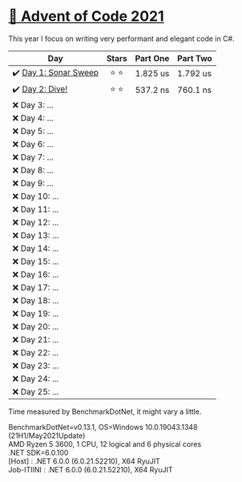 # [🎄 Advent of Code 2021](https://adventofcode.com/2021)

This year I focus on writing very performant and elegant code in C#.

| Day                                                                                                     |  Stars  | Part One | Part Two |
| ------------------------------------------------------------------------------------------------------- | :-----: | :------: | -------- |
| ✔️ [Day 1: Sonar Sweep](https://github.com/dr124/advent-of-code/blob/master/Advent._2021/Week1/Day1.cs) | ⭐️ ⭐️ | 1.825 us | 1.792 us |
| ✔️ [Day 2: Dive!](https://github.com/dr124/advent-of-code/blob/master/Advent._2021/Week1/Day2.cs)       | ⭐️ ⭐️ | 537.2 ns | 760.1 ns |
| ❌ Day 3: ...                                                                                           |         |
| ❌ Day 4: ...                                                                                           |         |
| ❌ Day 5: ...                                                                                           |         |
| ❌ Day 6: ...                                                                                           |         |
| ❌ Day 7: ...                                                                                           |         |
| ❌ Day 8: ...                                                                                           |         |
| ❌ Day 9: ...                                                                                           |         |
| ❌ Day 10: ...                                                                                          |         |
| ❌ Day 11: ...                                                                                          |         |
| ❌ Day 12: ...                                                                                          |         |
| ❌ Day 13: ...                                                                                          |         |
| ❌ Day 14: ...                                                                                          |         |
| ❌ Day 15: ...                                                                                          |         |
| ❌ Day 16: ...                                                                                          |         |
| ❌ Day 17: ...                                                                                          |         |
| ❌ Day 18: ...                                                                                          |         |
| ❌ Day 19: ...                                                                                          |         |
| ❌ Day 20: ...                                                                                          |         |
| ❌ Day 21: ...                                                                                          |         |
| ❌ Day 22: ...                                                                                          |         |
| ❌ Day 23: ...                                                                                          |         |
| ❌ Day 24: ...                                                                                          |         |
| ❌ Day 25: ...                                                                                          |         |

Time measured by BenchmarkDotNet, it might vary a little.

BenchmarkDotNet=v0.13.1, OS=Windows 10.0.19043.1348 (21H1/May2021Update)\
AMD Ryzen 5 3600, 1 CPU, 12 logical and 6 physical cores\
.NET SDK=6.0.100\
 [Host] : .NET 6.0.0 (6.0.21.52210), X64 RyuJIT\
 Job-ITIINI : .NET 6.0.0 (6.0.21.52210), X64 RyuJIT
